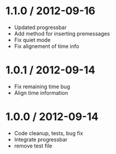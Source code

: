 
1.1.0 / 2012-09-16 
==================

  * Updated progressbar
  * Add method for inserting premessages
  * Fix quiet mode
  * Fix alignement of time info

1.0.1 / 2012-09-14 
==================

  * Fix remaining time bug
  * Align time information

1.0.0 / 2012-09-14 
==================

  * Code cleanup, tests, bug fix
  * Integrate progressbar
  * remove test file

